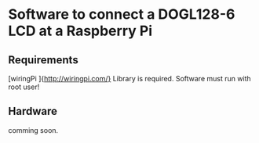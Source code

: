 # Software to connect a DOGL128-6 LCD at a Raspberry Pi

## Requirements

[wiringPi ]{http://wiringpi.com/} Library is required.
Software must run with root user!

## Hardware

comming soon.
